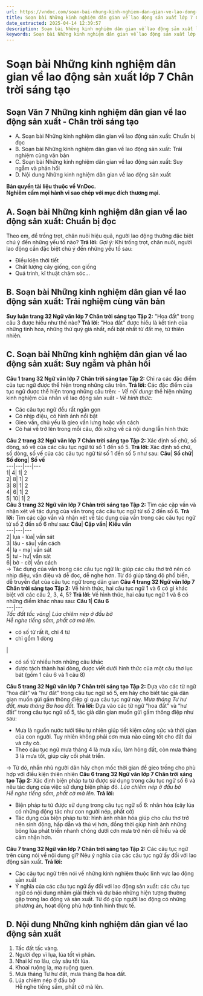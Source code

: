 ```yaml
---
url: https://vndoc.com/soan-bai-nhung-kinh-nghiem-dan-gian-ve-lao-dong-san-xuat-lop-7-trang-31-287060
title: Soạn bài Những kinh nghiệm dân gian về lao động sản xuất lớp 7 Chân trời sáng tạo - VnDoc.com
date_extracted: 2025-04-14 12:39:57
description: Soạn bài Những kinh nghiệm dân gian về lao động sản xuất lớp 7 trang 31 nhằm giúp các em HS đạt kết quả tốt trong quá trình làm bài tập và học tập môn Ngữ văn lớp 7 sách Chân trời sáng tạo.
keywords: Soạn bài Những kinh nghiệm dân gian về lao động sản xuất lớp 7 trang 31,Những kinh nghiệm dân gian về lao động sản xuất,Soạn bài Những kinh nghiệm dân gian về lao động sản xuất,soạn Những kinh nghiệm dân gian về lao động sản xuất,soạn văn 7 Những kinh nghiệm dân gian về lao động sản xuất,soạn ngữ văn 7 Những kinh nghiệm dân gian về lao động sản xuất,soạn bài Những kinh nghiệm dân gian về lao động sản xuất trang 31
---
```


# Soạn bài Những kinh nghiệm dân gian về lao động sản xuất lớp 7 Chân trời sáng tạo
## **Soạn Văn 7 Những kinh nghiệm dân gian về lao động sản xuất - Chân trời sáng tạo**
  * A. Soạn bài Những kinh nghiệm dân gian về lao động sản xuất: Chuẩn bị đọc
  * B. Soạn bài Những kinh nghiệm dân gian về lao động sản xuất: Trải nghiệm cùng văn bản
  * C. Soạn bài Những kinh nghiệm dân gian về lao động sản xuất: Suy ngẫm và phản hồi
  * D. Nội dung Những kinh nghiệm dân gian về lao động sản xuất

**Bản quyền tài liệu thuộc về VnDoc.  
Nghiêm cấm mọi hành vi sao chép với mục đích thương mại.**
## **A. Soạn bài Những kinh nghiệm dân gian về lao động sản xuất: Chuẩn bị đọc**
Theo em, để trồng trọt, chăn nuôi hiệu quả, người lao động thường đặc biệt chú ý đến những yếu tố nào?
**Trả lời:**
_Gợi ý:_
Khi trồng trọt, chăn nuôi, người lao động cần đặc biệt chú ý đến những yếu tố sau:
  * Điều kiện thời tiết
  * Chất lượng cây giống, con giống
  * Quá trình, kĩ thuật chăm sóc...

## **B. Soạn bài Những kinh nghiệm dân gian về lao động sản xuất: Trải nghiệm cùng văn bản**
**Suy luận trang 32 Ngữ văn lớp 7 Chân trời sáng tạo Tập 2:** "Hoa đất" trong câu 3 được hiểu như thế nào?
**Trả lời:**
"Hoa đất" được hiểu là kết tinh của những tinh hoa, những thứ quý giá nhất, nổi bật nhất từ đất mẹ, từ thiên nhiên.
## **C. Soạn bài Những kinh nghiệm dân gian về lao động sản xuất: Suy ngẫm và phản hồi**
**Câu 1 trang 32 Ngữ văn lớp 7 Chân trời sáng tạo Tập 2:** Chỉ ra các đặc điểm của tục ngữ được thể hiện trong những câu trên.
**Trả lời:**
Các đặc điểm của tục ngữ được thể hiện trong những câu trên:
_\- Về nội dung:_ thể hiện những kinh nghiệm của nhân về lao động sản xuất
 _\- Về hình thức:_
  * Các câu tục ngữ đều rất ngắn gọn
  * Có nhịp điệu, có hình ảnh nổi bật
  * Gieo vần, chủ yếu là gieo vần lưng hoặc vần cách
  * Có hai vế trở lên trong mỗi câu, đối xứng về cả nội dung lẫn hình thức

**Câu 2 trang 32 Ngữ văn lớp 7 Chân trời sáng tạo Tập 2:** Xác định số chữ, số dòng, số vế của các câu tục ngữ từ số 1 đến số 5.
**Trả lời:**
Xác định số chữ, số dòng, số vế của các câu tục ngữ từ số 1 đến số 5 như sau:
**Câu**| **Số chữ**| **Số dòng**| **Số vế**  
---|---|---|---  
1| 4| 1| 2  
2| 8| 1| 2  
3| 8| 1| 2  
4| 6| 1| 2  
5| 10| 1| 2  
**Câu 3 trang 32 Ngữ văn lớp 7 Chân trời sáng tạo Tập 2:** Tìm các cặp vần và nhận xét về tác dụng của vần trong các câu tục ngữ từ số 2 đến số 6.
**Trả lời:**
Tìm các cặp vần và nhận xét về tác dụng của vần trong các câu tục ngữ từ số 2 đến số 6 như sau:
**Câu**| **Cặp vần**| **Kiểu vần**  
---|---|---  
2| lụa - lúa| vần sát  
3| lâu - sâu| vần cách  
4| lạ - mạ| vần sát  
5| tư - hư| vần sát  
6| bờ - cờ| vần cách  
→ Tác dụng của vần trong các câu tục ngữ là: giúp các câu thơ trở nên có nhịp điệu, vần điệu và dễ đọc, dễ nghe hơn. Từ đó giúp tăng độ phổ biến, dễ truyền đạt của câu tục ngữ trong dân gian
**Câu 4 trang 32 Ngữ văn lớp 7 Chân trời sáng tạo Tập 2:** Về hình thức, hai câu tục ngữ 1 và 6 có gì khác biệt với các câu 2, 3, 4, 5?
**Trả lời:**
Về hình thức, hai câu tục ngữ 1 và 6 có những điểm khác nhau sau:
**Câu 1**| **Câu 6**  
---|---  
 _Tấc đất tấc vàng_|  _Lúa chiêm nép ở đầu bờ_  
 _Hễ nghe tiếng sấm, phất cờ mà lên._  
  * có số từ rất ít, chỉ 4 từ
  * chỉ gồm 1 dòng

| 
  * có số từ nhiều hơn những câu khác
  * được tách thành hai dòng, được viết dưới hình thức của một câu thơ lục bát \(gồm 1 câu 6 và 1 câu 8\)

**Câu 5 trang 32 Ngữ văn lớp 7 Chân trời sáng tạo Tập 2:** Dựa vào các từ ngữ “hoa đất” và “hư đất” trong câu tục ngữ số 5, em hãy cho biết tác giả dân gian muốn gửi gắm thông điệp gì qua câu tục ngữ này.
_Mưa tháng Tư hư đất, mưa tháng Ba hoa đất._
**Trả lời:**
Dựa vào các từ ngữ “hoa đất” và “hư đất” trong câu tục ngữ số 5, tác giả dân gian muốn gửi gắm thông điệp như sau:
  * Mưa là nguồn nước tưới tiêu tự nhiên giúp tiết kiệm công sức và thời gian của con người. Tuy nhiên không phải cơn mưa nào cũng tốt cho đất đai và cây cỏ.
  * Theo câu tục ngữ mưa tháng 4 là mưa xấu, làm hỏng đất, còn mưa tháng 3 là mưa tốt, giúp cây cối phát triển.

→ Từ đó, nhắn nhủ người dân hãy chọn mốc thời gian để gieo trồng cho phù hợp với điều kiện thiên nhiên
**Câu 6 trang 32 Ngữ văn lớp 7 Chân trời sáng tạo Tập 2:** Xác định biện pháp tu từ được sử dụng trong câu tục ngữ số 6 và nêu tác dụng của việc sử dụng biện pháp đó.
_Lúa chiêm nép ở đầu bờ_  
 _Hễ nghe tiếng sấm, phất cờ mà lên._
**Trả lời:**
  * Biện pháp tu từ được sử dụng trong câu tục ngữ số 6: nhân hóa \(cây lúa có những động tác như con người nép, phất cờ\)
  * Tác dụng của biện pháp tu từ: hình ảnh nhân hóa giúp cho câu thơ trở nên sinh động, hấp dẫn và thú vị hơn, đồng thời giúp hình ảnh những bông lúa phát triển nhanh chóng dưới cơn mưa trở nên dễ hiểu và dễ cảm nhận hơn.

**Câu 7 trang 32 Ngữ văn lớp 7 Chân trời sáng tạo Tập 2:** Các câu tục ngữ trên cùng nói về nội dung gì? Nêu ý nghĩa của các câu tục ngữ ấy đối với lao động sản xuất.
**Trả lời:**
  * Các câu tục ngữ trên nói về những kinh nghiệm thuộc lĩnh vực lao động sản xuất
  * Ý nghĩa của các câu tục ngữ ấy đối với lao động sản xuất: các câu tục ngữ có nội dung nhằm giải thích và dự báo những hiện tượng thường gặp trong lao động và sản xuất. Từ đó giúp người lao động có những phương án, hoạt động phù hợp tình hình thực tế.

## **D. Nội dung Những kinh nghiệm dân gian về lao động sản xuất**
  1. Tấc đất tấc vàng.
  2. Người đẹp vì lụa, lúa tốt vì phân.
  3. Nhai kĩ no lâu, cày sâu tốt lúa.
  4. Khoai ruộng lạ, mạ ruộng quen.
  5. Mưa tháng Tư hư đất, mưa tháng Ba hoa đất.
  6. Lúa chiêm nép ở đầu bờ  
Hễ nghe tiếng sấm, phất cờ mà lên.

